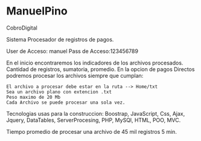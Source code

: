 # ManuelPino
CobroDigital

Sistema Procesador de registros de pagos.

User de Acceso: manuel Pass de Acceso:123456789

En el inicio encontraremos los indicadores de los archivos procesados. Cantidad de registros, sumatoria, promedio. En la opcion de pagos Directos podremos procesar los archivos siempre que cumplan:

    El archivo a procesar debe estar en la ruta --> Home/txt
    Sea un archivo plano con extencion .txt
    Peso maximo de 20 Mb
    Cada Archivo se puede procesar una sola vez.

Tecnologias usas para la construccion: Boostrap, JavaScript, Css, Ajax, Jquery, DataTables, ServerProcesing, PHP, MySQl, HTML, POO, MVC.

Tiempo promedio de procesar una archivo de 45 mil registros 5 min.
